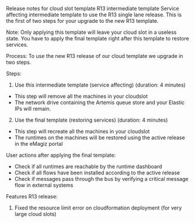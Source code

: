 Release notes for cloud slot template R13 intermediate template
Service affecting intermediate template to use the R13 single lane release. This is the first of two steps for your upgrade to the new R13 template.

Note: Only applying this template will leave your cloud slot in a useless state. You have to apply the final template right after this template to restore services.

Process:
To use the new R13 release of our cloud template we upgrade in two steps.

Steps:
1) Use this intermediate template (service affecting) (duration: 4 minutes)
- This step will remove all the machines in your cloudslot
- The network drive containing the Artemis queue store and your Elastic IPs will remain.

2) Use the final template (restoring services) (duration: 4 minutes)
- This step will recreate all the machines in your cloudslot 
- The runtimes on the machines will be restored using the active release in the eMagiz portal
   
User actions after applying the final template:
- Check if all runtimes are reachable by the runtime dashboard
- Check if all flows have been installed according to the active release
- Check if messages pass through the bus by verifying a critical message flow in external systems

Features R13 release:
1) Fixed the resource limit error on cloudformation deployment (for very large cloud slots)